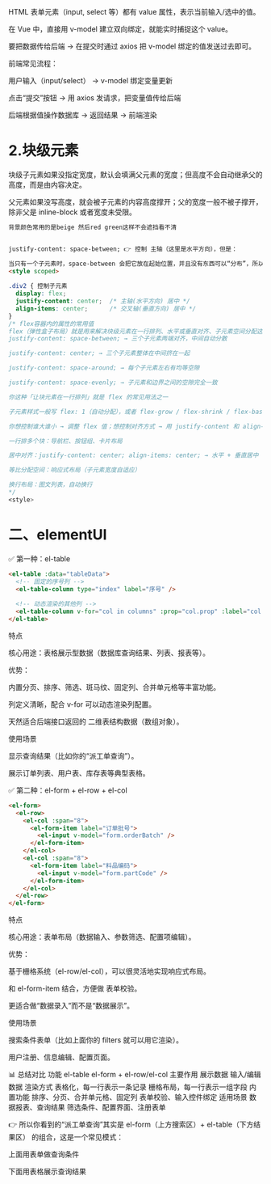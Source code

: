 HTML 表单元素（input, select 等）都有 value 属性，表示当前输入/选中的值。

在 Vue 中，直接用 v-model 建立双向绑定，就能实时捕捉这个 value。

要把数据传给后端 → 在提交时通过 axios 把 v-model 绑定的值发送过去即可。

前端常见流程：

用户输入（input/select） → v-model 绑定变量更新

点击“提交”按钮 → 用 axios 发请求，把变量值传给后端

后端根据值操作数据库 → 返回结果 → 前端渲染

# 2.块级元素
块级子元素如果没指定宽度，默认会填满父元素的宽度；但高度不会自动继承父的高度，而是由内容决定。

父元素如果没写高度，就会被子元素的内容高度撑开；父的宽度一般不被子撑开，除非父是 inline-block 或者宽度未受限。


```html
背景颜色常用的是beige 然后red green这样不会遮挡看不清


justify-content: space-between; 👉 控制 主轴（这里是水平方向），但是：

当只有一个子元素时，space-between 会把它放在起始位置，并且没有东西可以“分布”，所以不会居中。
<style scoped>
    
.div2 { 控制子元素
  display: flex;
  justify-content: center;  /* 主轴(水平方向) 居中 */
  align-items: center;      /* 交叉轴(垂直方向) 居中 */
}
/* flex容器内的属性的常用值
flex（弹性盒子布局）就是用来解决块级元素在一行排列、水平或垂直对齐、子元素空间分配这些问题的。
justify-content: space-between; → 三个子元素两端对齐，中间自动分散

justify-content: center; → 三个子元素整体在中间挤在一起

justify-content: space-around; → 每个子元素左右有均等空隙

justify-content: space-evenly; → 子元素和边界之间的空隙完全一致

你这种「让块元素在一行排列」就是 flex 的常见用法之一

子元素样式一般写 flex: 1（自动分配），或者 flex-grow / flex-shrink / flex-basis 来控制伸缩

你想控制谁大谁小 → 调整 flex 值；想控制对齐方式 → 用 justify-content 和 align-items

一行排多个块：导航栏、按钮组、卡片布局

居中对齐：justify-content: center; align-items: center; → 水平 + 垂直居中

等比分配空间：响应式布局（子元素宽度自适应）

换行布局：图文列表，自动换行
*/
<style>
```
# 二、elementUI
✅ 第一种：el-table
```html
<el-table :data="tableData">
  <!-- 固定的序号列 -->
  <el-table-column type="index" label="序号" />
  
  <!-- 动态渲染的其他列 -->
  <el-table-column v-for="col in columns" :prop="col.prop" :label="col.label" />
</el-table>
```
特点

核心用途：表格展示型数据（数据库查询结果、列表、报表等）。

优势：

内置分页、排序、筛选、斑马纹、固定列、合并单元格等丰富功能。

列定义清晰，配合 v-for 可以动态渲染列配置。

天然适合后端接口返回的 二维表结构数据（数组对象）。

使用场景

显示查询结果（比如你的“派工单查询”）。

展示订单列表、用户表、库存表等典型表格。

✅ 第二种：el-form + el-row + el-col
```html
<el-form>
  <el-row>
    <el-col :span="8">
      <el-form-item label="订单批号">
        <el-input v-model="form.orderBatch" />
      </el-form-item>
    </el-col>
    <el-col :span="8">
      <el-form-item label="料品编码">
        <el-input v-model="form.partCode" />
      </el-form-item>
    </el-col>
  </el-row>
</el-form>
```
特点

核心用途：表单布局（数据输入、参数筛选、配置项编辑）。

优势：

基于栅格系统（el-row/el-col），可以很灵活地实现响应式布局。

和 el-form-item 结合，方便做 表单校验。

更适合做“数据录入”而不是“数据展示”。

使用场景

搜索条件表单（比如上面你的 filters 就可以用它渲染）。

用户注册、信息编辑、配置页面。

📊 总结对比
功能	el-table	el-form + el-row/el-col
主要作用	展示数据	输入/编辑数据
渲染方式	表格化，每一行表示一条记录	栅格布局，每一行表示一组字段
内置功能	排序、分页、合并单元格、固定列	表单校验、输入控件绑定
适用场景	数据报表、查询结果	筛选条件、配置界面、注册表单

👉 所以你看到的“派工单查询”其实是 el-form（上方搜索区）+ el-table（下方结果区） 的组合，这是一个常见模式：

上面用表单做查询条件

下面用表格展示查询结果


